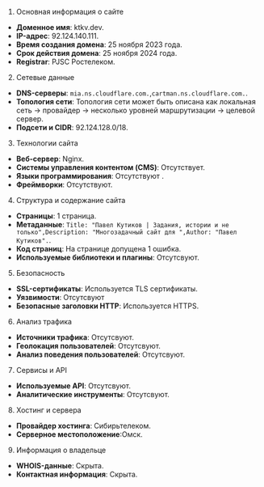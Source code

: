 1. Основная информация о сайте

-   **Доменное имя**: ktkv.dev.
-   **IP-адрес**: 92.124.140.111.
-   **Время создания домена**: 25 ноября 2023 года.
-   **Срок действия домена**: 25 ноября 2024 года.
-   **Registrar**: PJSC Ростелеком.

2. Сетевые данные

-   **DNS-серверы**: `mia.ns.cloudflare.com.`,`cartman.ns.cloudflare.com.`.
-   **Топология сети**:  Топология сети может быть описана как локальная сеть -> провайдер -> несколько уровней маршрутизации -> целевой сервер.
-   **Подсети и CIDR**: 92.124.128.0/18.

3. Технологии сайта

-   **Веб-сервер**: Nginx.
-   **Системы управления контентом (CMS)**: Отсутствует.
-   **Языки программирования**: Отсутствуют .
-   **Фреймворки**: Отсутствуют.

4. Структура и содержание сайта

-   **Страницы**: 1 страница.
-   **Метаданные**: ```Title: "Павел Кутиков | Задания, истории и не только",Description: "Многозадачный сайт для ",Author: "Павел Кутиков".```.
-   **Код страниц**: На странице допущена 1 ошибка.
-   **Используемые библиотеки и плагины**: Отсутсвуют.

5. Безопасность

-   **SSL-сертификаты**: Используется TLS сертификаты.
-   **Уязвимости**: Отсутсвуют
-   **Безопасные заголовки HTTP**: Используется HTTPS.

6. Анализ трафика

-   **Источники трафика**: Отсутсвуют.
-   **Геолокация пользователей**: Отсутсвуют.
-   **Анализ поведения пользователей**: Отсутсвуют.

7. Сервисы и API

-   **Используемые API**: Отсутсвуют.
-   **Аналитические инструменты**: Отсутсвуют.

8. Хостинг и сервера

-   **Провайдер хостинга**: Сибирьтелеком.
-   **Серверное местоположение**:Омск.

9. Информация о владельце

-   **WHOIS-данные**: Скрыта.
-   **Контактная информация**: Скрыта.
